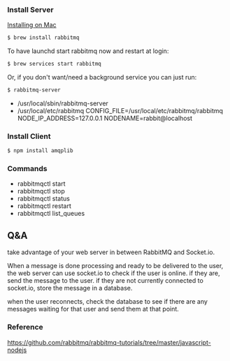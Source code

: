 ### Install Server

[Installing on Mac](https://www.rabbitmq.com/install-standalone-mac.html)

```bash
$ brew install rabbitmq
```

To have launchd start rabbitmq now and restart at login:
```bash
$ brew services start rabbitmq
```
Or, if you don't want/need a background service you can just run:
```bash
$ rabbitmq-server
```

- /usr/local/sbin/rabbitmq-server
- /usr/local/etc/rabbitmq
CONFIG_FILE=/usr/local/etc/rabbitmq/rabbitmq
NODE_IP_ADDRESS=127.0.0.1
NODENAME=rabbit@localhost

### Install Client

```bash
$ npm install amqplib
```

### Commands

- rabbitmqctl start
- rabbitmqctl stop
- rabbitmqctl status
- rabbitmqctl restart
- rabbitmqctl list_queues

## Q&A

take advantage of your web server in between RabbitMQ and Socket.io.

When a message is done processing and ready to be delivered to the user, the web server can use socket.io to check if the user is online. if they are, send the message to the user. if they are not currently connected to socket.io, store the message in a database.

when the user reconnects, check the database to see if there are any messages waiting for that user and send them at that point.

### Reference

https://github.com/rabbitmq/rabbitmq-tutorials/tree/master/javascript-nodejs